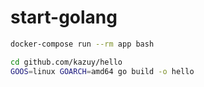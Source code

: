 # start-golang

```zsh
docker-compose run --rm app bash

cd github.com/kazuy/hello
GOOS=linux GOARCH=amd64 go build -o hello
```
